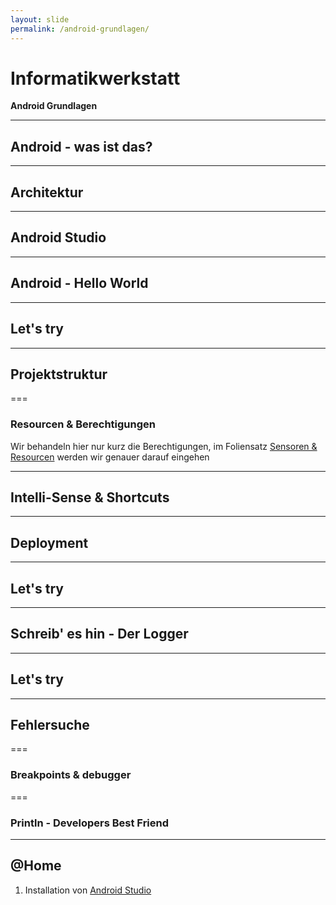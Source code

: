 ```yaml
---
layout: slide
permalink: /android-grundlagen/
---
```


# Informatikwerkstatt
__Android Grundlagen__

---

## Android - was ist das?

---

## Architektur

---

## Android Studio

---

## Android - Hello World

---

## Let's try

---

## Projektstruktur

===

### Resourcen & Berechtigungen

Wir behandeln hier nur kurz die Berechtigungen, im Foliensatz [Sensoren & Resourcen](/sensoren-resourcen/) werden wir genauer darauf eingehen

---

## Intelli-Sense & Shortcuts

---

## Deployment

---

## Let's try

---

## Schreib' es hin - Der Logger

---

## Let's try

---

## Fehlersuche

===

### Breakpoints & debugger

=== 

### Println - Developers Best Friend

---

## @Home

1. Installation von [Android Studio](https://developer.android.com/studio/)

